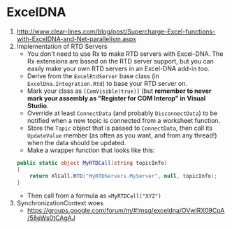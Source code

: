 # ExcelDNA
1. http://www.clear-lines.com/blog/post/Supercharge-Excel-functions-with-ExcelDNA-and-Net-parallelism.aspx
2. Implementation of RTD Servers
    * You don't need to use Rx to make RTD servers with Excel-DNA. The Rx extensions are based on the RTD server support, but you can easily make your own RTD servers in an Excel-DNA add-in too.
    * Derive from the `ExcelRtdServer` base class (in `ExcelDna.Integration.Rtd`) to base your RTD server on.
    * Mark your class as `[ComVisible(true)]` (but **remember to never mark your assembly as "Register for COM Interop" in Visual Studio**.
    * Override at least `ConnectData` (and probably `DisconnectData`) to be notified when a new topic is connected from a worksheet function.
    * Store the `Topic` object that is passed to `ConnectData`, then call its `UpdateValue` member (as often as you want, and from any thread!) when the data should be updated.
    * Make a wrapper function that looks like this:
    ```c#
    public static object MyRTDCall(string topicInfo)
    {
        return XlCall.RTD("MyRTDServers.MyServer", null, topicInfo);
    }
    ```
    * Then call from a formula as `=MyRTDCall("XYZ")`
3. SynchronizationContext woes
    * https://groups.google.com/forum/m/#!msg/exceldna/OVwlRX09CpA/58eWs0tCAgAJ
